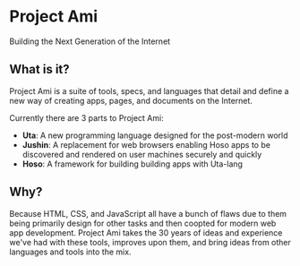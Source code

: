 # Project Ami

Building the Next Generation of the Internet

## What is it?

Project Ami is a suite of tools, specs, and languages that detail and define a new way of creating apps, pages, and documents on the Internet.

Currently there are 3 parts to Project Ami:
- __Uta__: A new programming language designed for the post-modern world
- __Jushin__: A replacement for web browsers enabling Hoso apps to be discovered and rendered on user machines securely and quickly
- __Hoso__: A framework for building building apps with Uta-lang

## Why?

Because HTML, CSS, and JavaScript all have a bunch of flaws due to them being primarily design for other tasks and then coopted for modern web app development. Project Ami takes the 30 years of ideas and experience we've had with these tools, improves upon them, and bring ideas from other languages and tools into the mix.
